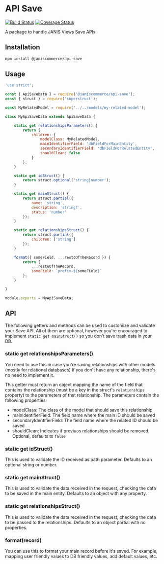 # API Save

[![Build Status](https://travis-ci.org/janis-commerce/api-save.svg?branch=master)](https://travis-ci.org/janis-commerce/api-save)
[![Coverage Status](https://coveralls.io/repos/github/janis-commerce/api-save/badge.svg?branch=master)](https://coveralls.io/github/janis-commerce/api-save?branch=master)

A package to handle JANIS Views Save APIs

## Installation
```sh
npm install @janiscommerce/api-save
```

## Usage
```js
'use strict';

const { ApiSaveData } = require('@janiscommerce/api-save');
const { struct } = require('superstruct');

const MyRelatedModel = require('../../models/my-related-model');

class MyApiSaveData extends ApiSaveData {

	static get relationshipsParameters() {
		return {
			children: {
				modelClass: MyRelatedModel,
				mainIdentifierField: 'dbFieldForMainEntity',
				secondaryIdentifierField: 'dbFieldForRelatedEntity',
				shouldClean: false
			}
		};
	}

	static get idStruct() {
		return struct.optional('string|number');
	}

	static get mainStruct() {
		return struct.partial({
			name: 'string',
			description: 'string?',
			status: 'number'
		});
	}

	static get relationshipsStruct() {
		return struct.partial({
			children: ['string']
		});
	}

	format({ someField, ...restoOfTheRecord }) {
		return {
			...restoOfTheRecord,
			someField: `prefix-${someField}`
		};
	}

}

module.exports = MyApiSaveData;
```

## API

The following getters and methods can be used to customize and validate your Save API.
All of them are optional, however you're encouraged to implement `static get mainStruct()` so you don't save trash data in your DB.

### static get relationshipsParameters()
You need to use this in case you're saving relationships with other models (mostly for relational databases)
If you don't have any relationship, there's no need to implement it.

This getter must return an object mapping the name of the field that contains the relationship (must be a key in the struct's `relationships` property) to the parameters of that relationship.
The parameters contain the following properties:
- modelClass: The class of the model that should save this relationship
- mainIdentifierField: The field name where the main ID should be saved
- secondaryIdentifierField: The field name where the related ID should be saved
- shouldClean: Indicates if previuos relationships should be removed. Optional, defaults to `false`

### static get idStruct()
This is used to validate the ID received as path parameter.
Defaults to an optional string or number.

### static get mainStruct()
This is used to validate the data received in the request, checking the data to be saved in the main entity.
Defaults to an object with any property.

### static get relationshipsStruct()
This is used to validate the data received in the request, checking the data to be passed to the relationships.
Defaults to an object partial with no properties.

### format(record)
You can use this to format your main record before it's saved. For example, mapping user friendly values to DB friendly values, add default values, etc.
